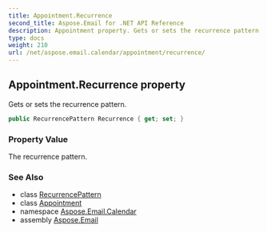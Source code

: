 ```yaml
---
title: Appointment.Recurrence
second_title: Aspose.Email for .NET API Reference
description: Appointment property. Gets or sets the recurrence pattern
type: docs
weight: 210
url: /net/aspose.email.calendar/appointment/recurrence/
---
```

## Appointment.Recurrence property

Gets or sets the recurrence pattern.

```csharp
public RecurrencePattern Recurrence { get; set; }
```

### Property Value

The recurrence pattern.

### See Also

* class [RecurrencePattern](../../../aspose.email.calendar.recurrences/recurrencepattern/)
* class [Appointment](../)
* namespace [Aspose.Email.Calendar](../../appointment/)
* assembly [Aspose.Email](../../../)



